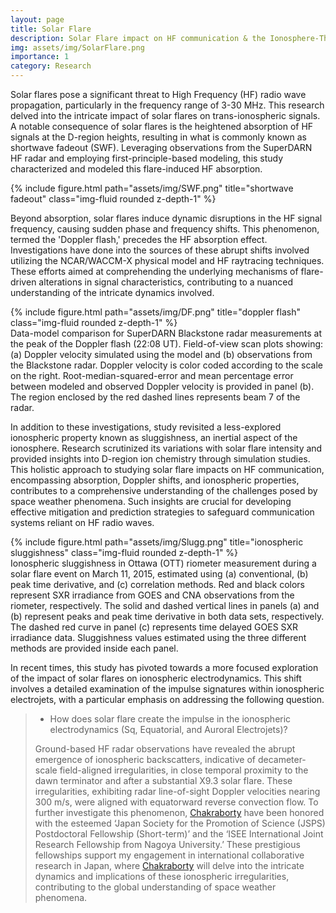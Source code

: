 ```yaml
---
layout: page
title: Solar Flare
description: Solar Flare impact on HF communication & the Ionosphere-Thermosphere system
img: assets/img/SolarFlare.png
importance: 1
category: Research
---
```

Solar flares pose a significant threat to High Frequency (HF) radio wave propagation, particularly in the frequency range of 3-30 MHz. This research delved into the intricate impact of solar flares on trans-ionospheric signals. A notable consequence of solar flares is the heightened absorption of HF signals at the D-region heights, resulting in what is commonly known as shortwave fadeout (SWF). Leveraging observations from the SuperDARN HF radar and employing first-principle-based modeling, this study characterized and modeled this flare-induced HF absorption.
<div class="row">
    <div class="col-sm mt-3 mt-md-0">
        {% include figure.html path="assets/img/SWF.png" title="shortwave fadeout" class="img-fluid rounded z-depth-1" %}
    </div>
</div>
<div class="caption">
    
</div>

Beyond absorption, solar flares induce dynamic disruptions in the HF signal frequency, causing sudden phase and frequency shifts. This phenomenon, termed the 'Doppler flash,' precedes the HF absorption effect. Investigations have done into the sources of these abrupt shifts involved utilizing the NCAR/WACCM-X physical model and HF raytracing techniques. These efforts aimed at comprehending the underlying mechanisms of flare-driven alterations in signal characteristics, contributing to a nuanced understanding of the intricate dynamics involved.

<div class="row">
    <div class="col-sm mt-3 mt-md-0">
        {% include figure.html path="assets/img/DF.png" title="doppler flash" class="img-fluid rounded z-depth-1" %}
    </div>
</div>
<div class="caption">
    Data-model comparison for SuperDARN Blackstone radar measurements at the peak of the Doppler flash (22:08 UT). Field-of-view scan plots showing: (a) Doppler velocity simulated using the model and (b) observations from the Blackstone radar. Doppler velocity is color coded according to the scale on the right. Root-median-squared-error and mean percentage error between modeled and observed Doppler velocity is provided in panel (b). The region enclosed by the red dashed lines represents beam 7 of the radar.
</div>

In addition to these investigations, study revisited a less-explored ionospheric property known as sluggishness, an inertial aspect of the ionosphere. Research scrutinized its variations with solar flare intensity and provided insights into D-region ion chemistry through simulation studies. This holistic approach to studying solar flare impacts on HF communication, encompassing absorption, Doppler shifts, and ionospheric properties, contributes to a comprehensive understanding of the challenges posed by space weather phenomena. Such insights are crucial for developing effective mitigation and prediction strategies to safeguard communication systems reliant on HF radio waves.

<div class="row">
    <div class="col-sm mt-3 mt-md-0">
        {% include figure.html path="assets/img/Slugg.png" title="ionospheric sluggishness" class="img-fluid rounded z-depth-1" %}
    </div>
</div>
<div class="caption">
    Ionospheric sluggishness in Ottawa (OTT) riometer measurement during a solar flare event on March 11, 2015, estimated using (a) conventional, (b) peak time derivative, and (c) correlation methods. Red and black colors represent SXR irradiance from GOES and CNA observations from the riometer, respectively. The solid and dashed vertical lines in panels (a) and (b) represent peaks and peak time derivative in both data sets, respectively. The dashed red curve in panel (c) represents time delayed GOES SXR irradiance data. Sluggishness values estimated using the three different methods are provided inside each panel.
</div>

In recent times, this study has pivoted towards a more focused exploration of the impact of solar flares on ionospheric electrodynamics. This shift involves a detailed examination of the impulse signatures within ionospheric electrojets, with a particular emphasis on addressing the following question.

> * How does solar flare create the impulse in the ionospheric electrodynamics (Sq, Equatorial, and Auroral Electrojets)?
>
> Ground-based HF radar observations have revealed the abrupt emergence of ionospheric backscatters, indicative of decameter-scale field-aligned irregularities, in close temporal proximity to the dawn terminator and after a substantial X9.3 solar flare. These irregularities, exhibiting radar line-of-sight Doppler velocities nearing 300 m/s, were aligned with equatorward reverse convection flow. To further investigate this phenomenon, [Chakraborty](https://shibaji7.github.io/) have been honored with the esteemed ‘Japan Society for the Promotion of Science (JSPS) Postdoctoral Fellowship (Short-term)’ and the ‘ISEE International Joint Research Fellowship from Nagoya University.’ These prestigious fellowships support my engagement in international collaborative research in Japan, where [Chakraborty](https://shibaji7.github.io/) will delve into the intricate dynamics and implications of these ionospheric irregularities, contributing to the global understanding of space weather phenomena.